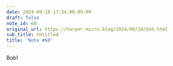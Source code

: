 ```yaml
---
date: 2024-09-18 17:34:00-05:00
draft: false
note_id: 60
original_url: https://harper.micro.blog/2024/09/18/bob.html
sub_title: Untitled
title: 'Note #60'
---
```


Bob!
